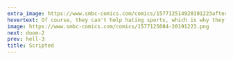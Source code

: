 ```yaml
---
extra_image: https://www.smbc-comics.com/comics/157712514920191223after.png
hovertext: Of course, they can't help hating sports, which is why they also hate themselves, which they also can't help.
image: https://www.smbc-comics.com/comics/1577125084-20191223.png
next: doom-2
prev: hell-3
title: Scripted
---
```

